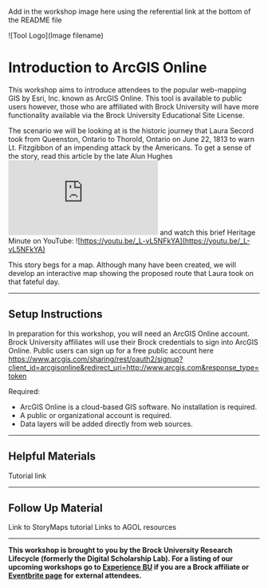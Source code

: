 Add in the workshop image here using the referential link at the bottom of the README file

![Tool Logo](Image filename)


# Introduction to ArcGIS Online
This workshop aims to introduce attendees to the popular web-mapping GIS by Esri, Inc. known as ArcGIS Online. This tool is available to public users however, those who are affiliated with Brock University will have more functionality available via the Brock University Educational Site License. 

The scenario we will be looking at is the historic journey that Laura Secord took from Queenston, Ontario to Thorold, Ontario on June 22, 1813 to warn Lt. Fitzgibbon of an impending attack by the Americans. To get a sense of the story, read this article by the late Alun Hughes ![Following in Laura's Footsteps]( https://brocku.ca/social-sciences/geography/wp-content/uploads/sites/152/Following-in-Laura%E2%80%99s-Footsteps.pdf) and watch this brief Heritage Minute on YouTube: ![https://youtu.be/_L-vL5NFkYA](https://youtu.be/_L-vL5NFkYA)

This story begs for a map. Although many have been created, we will develop an interactive map showing the proposed route that Laura took on that fateful day.


----

## Setup Instructions
In preparation for this workshop, you will need an ArcGIS Online account. Brock University affiliates will use their Brock credentials to sign into ArcGIS Online. Public users can sign up for a free public account here https://www.arcgis.com/sharing/rest/oauth2/signup?client_id=arcgisonline&redirect_uri=http://www.arcgis.com&response_type=token

Required:
 - ArcGIS Online is a cloud-based GIS software. No installation is required.
 - A public or organizational account is required.
 - Data layers will be added directly from web sources.  


----

## Helpful Materials
Tutorial link

----

## Follow Up Material
Link to StoryMaps tutorial
Links to AGOL resources

----
  
**This workshop is brought to you by the Brock University Research Lifecycle (formerly the Digital Scholarship Lab).  For a listing of our upcoming workshops go to [Experience BU](https://experiencebu.brocku.ca/organization/dsl) if you are a Brock affiliate or [Eventbrite page](https://www.eventbrite.ca/o/brock-university-digital-scholarship-lab-21661627350) for external attendees.**

